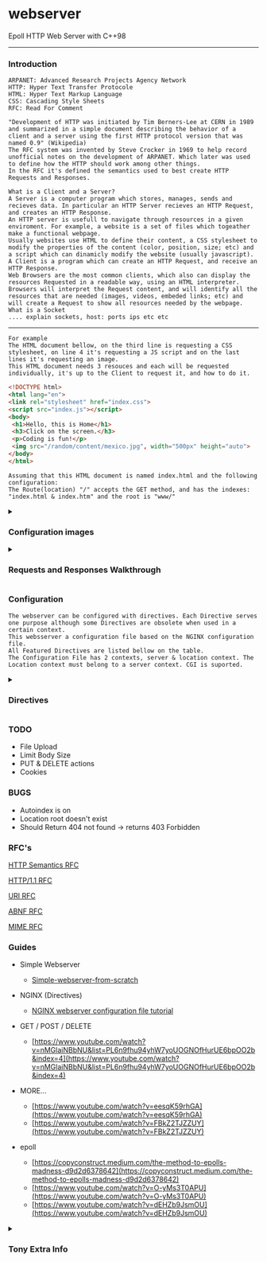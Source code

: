 # webserver
Epoll HTTP Web Server with C++98
***

### Introduction
    ARPANET: Advanced Research Projects Agency Network
    HTTP: Hyper Text Transfer Protocole
    HTML: Hyper Text Markup Language
    CSS: Cascading Style Sheets
    RFC: Read For Comment
    
    "Development of HTTP was initiated by Tim Berners-Lee at CERN in 1989 and summarized in a simple document describing the behavior of a client and a server using the first HTTP protocol version that was named 0.9" (Wikipedia)
    The RFC system was invented by Steve Crocker in 1969 to help record unofficial notes on the development of ARPANET. Which later was used to define how the HTTP should work among other things.
    In the RFC it's defined the semantics used to best create HTTP Requests and Responses.
    
    What is a Client and a Server?
    A Server is a computer program which stores, manages, sends and recieves data. In particular an HTTP Server recieves an HTTP Request, and creates an HTTP Response.
    An HTTP server is usefull to navigate through resources in a given enviroment. For example, a website is a set of files which togeather make a functional webpage.
    Usually websites use HTML to define their content, a CSS stylesheet to modify the properties of the content (color, position, size; etc) and a script which can dinamicly modify the website (usually javascript).
    A Client is a program which can create an HTTP Request, and receive an HTTP Response.
    Web Browsers are the most common clients, which also can display the resources Requested in a readable way, using an HTML interpreter.
    Browsers will interpret the Request content, and will identify all the resources that are needed (images, videos, embeded links; etc) and will create a Request to show all resources needed by the webpage.
    What is a Socket
    .... explain sockets, host: ports ips etc etc
***

    For example
    The HTML document bellow, on the third line is requesting a CSS stylesheet, on line 4 it's requesting a JS script and on the last lines it's requesting an image.
    This HTML document needs 3 resouces and each will be requested individually, it's up to the Client to request it, and how to do it.
```html
<!DOCTYPE html>
<html lang="en">
<link rel="stylesheet" href="index.css">
<script src="index.js"></script>
<body>
 <h1>Hello, this is Home</h1>
 <h3>Click on the screen.</h3>
 <p>Coding is fun!</p>
 <img src="/random/content/mexico.jpg", width="500px" height="auto">
</body>
</html>
```
    Assuming that this HTML document is named index.html and the following configuration:
    The Route(location) "/" accepts the GET method, and has the indexes: "index.html & index.htm" and the root is "www/"
<details>
  <summary><h3>Configuration images</h3></summary>
    
![Screenshot from 2022-07-17 11-56-37](https://user-images.githubusercontent.com/28810331/179395051-a0dae928-8076-4023-8156-bc5f3b29b4ab.png)
![Screenshot from 2022-07-17 11-56-58](https://user-images.githubusercontent.com/28810331/179395054-bb179041-2f4e-4f29-9526-6c4f03d0741a.png)
</details>

<details>
  <summary><h3>Requests and Responses Walkthrough</h3></summary>
  
    The Following image shows the whole process of retrieving a webpage:
![image(3)](https://user-images.githubusercontent.com/28810331/179395199-32fdc267-f9d4-4e44-9878-2a7f332a9055.png)

    You get this as a result:
![Screenshot from 2022-07-17 12-04-26](https://user-images.githubusercontent.com/28810331/179395293-258feddb-3801-480a-8d39-9ac901b08f30.png)
</details>

### Configuration
    The webserver can be configured with directives. Each Directive serves one purpose although some Directives are obsolete when used in a certain context.
    This websserver a configuration file based on the NGINX configuration file.
    All Featured Directives are listed bellow on the table.
    The Configuration File has 2 contexts, server & location context. The Location context must belong to a server context. CGI is suported.
<details>
  <summary><h3>Directives</h3></summary>
Example:

```python
server {
  # INSIDE SERVER CONTEXT
  # (SP) Space
  DIRECTIVE (SP) VALUE
  location / {
    #INSIDE LOCATION CONTEXT
    DIRECTIVE (SP) VALUE
  }
}
```

| Directive | Description | Example |
| --------- | ----------- | ------- |
| autoindex | directory listing on & off | autoindex off \| on  |
| cgi | cgi set up a new cgi support extension. Each cgi directive will add an executable to the location. The cgi URI should always make a request to the executable including the extension. When the URI target is an executable which is not defined, the first executable for the extension is used. | cgi \<extension\> \<path_to_executable\> |
| cgi-bin | cgi-bin will set up the path to the executable where it should be executed also, it's setted up as an enviromental variable. | cgi-bin \<path_to_bin\> |
| client_max_body_size | Limit client body size, if the request exceeds the number of bytes, the error 414 is returned | client_max_body_size #bytes|
| error_page | Setup default error pages. You can define one or more error codes. The path where the server searches for the errors should be the last parameter of the directive. Webserv only supports custom HTML error pages. Webserv will look for "error path + error code + .html". The error pages are inherited from the server context to the location context.| error_page code1 [code2] [codeN] ... \<path\> |
| limit_methods | Define a list of accepted HTTP methods for the route (inside location scope), if not defined any, the default is to accept GET only. | limit_methods METHODS |
| listen | Choose the port and host of each ’server', localhost and "*" is accepted. | listen host:port |
| location | Setup routes with one or multiple rules/configuration | location route { ... }|
| root | Set up a root path to  | root \<path\> |
| redirect | Redirect to another location.  | redirect [full URI or relative URI] |
| server_name | Setup the server_names or not | server_name name1 [name2] ...|
| upload | upload | upload |

</details>

### TODO
  - File Upload
  - Limit Body Size
  - PUT & DELETE actions
  - Cookies

### BUGS
  - Autoindex is on
  - Location root doesn't exist
  - Should Return 404 not found -> returns 403 Forbidden
  
### RFC's

[HTTP Semantics RFC](https://www.rfc-editor.org/rfc/rfc9110.pdf)

[HTTP/1.1 RFC](https://www.rfc-editor.org/rfc/rfc9112.pdf)

[URI RFC](https://www.rfc-editor.org/rfc/pdfrfc/rfc3986.txt.pdf)

[ABNF RFC](https://www.rfc-editor.org/rfc/pdfrfc/rfc5234.txt.pdf)

[MIME RFC](https://www.rfc-editor.org/rfc/pdfrfc/rfc2045.txt.pdf)

### Guides

- Simple Webserver
    + [Simple-webserver-from-scratch](https://medium.com/from-the-scratch/http-server-what-do-you-need-to-know-to-build-a-simple-http-server-from-scratch-d1ef8945e4fa)
- NGINX (Directives)
    + [NGINX webserver configuration file tutorial](https://www.plesk.com/blog/various/nginx-configuration-guide/)
- GET / POST / DELETE
    + [https://www.youtube.com/watch?v=nMGlaiNBbNU&list=PL6n9fhu94yhW7yoUOGNOfHurUE6bpOO2b&index=4](https://www.youtube.com/watch?v=nMGlaiNBbNU&list=PL6n9fhu94yhW7yoUOGNOfHurUE6bpOO2b&index=4)
- MORE...
    + [https://www.youtube.com/watch?v=eesqK59rhGA](https://www.youtube.com/watch?v=eesqK59rhGA)
    + [https://www.youtube.com/watch?v=FBkZ2TJZZUY](https://www.youtube.com/watch?v=FBkZ2TJZZUY)

- epoll
    + [https://copyconstruct.medium.com/the-method-to-epolls-madness-d9d2d6378642](https://copyconstruct.medium.com/the-method-to-epolls-madness-d9d2d6378642)
    + [https://www.youtube.com/watch?v=O-yMs3T0APU](https://www.youtube.com/watch?v=O-yMs3T0APU)
    + [https://www.youtube.com/watch?v=dEHZb9JsmOU](https://www.youtube.com/watch?v=dEHZb9JsmOU)

<details>
  <summary><h3>Tony Extra Info</h3></summary>

* SEARCH FOR A FILE:
 * if found -> return a file in a body message
 * else -> return a file with error code (what code? 404 - file not found)
  * find response codes and messages corresponding to them, create std::map<errorCode, response>
* BOTH CASES:
 * content length = size of the buffer of the file that we look for / or response html
 * content type = CHECK HOW TO GET FILE METADATA; can also set encoding
 * DATE: TODAY, NOW (when the request was made or when we sent response?)
   * ! Last-Modified - last modified date(only for encountered file)



// PSEUDO CODE:

```c
std::map<errorCode, response>;

buffer = read(expected_file)
if buffer == -1
    return 404.html;

if (expected_file.has_value() != error)
    .create file "response"; // actually it can be stringstream where we save

    response << "Status-Line = HTTP/1.1 << map.at(position_of_status_code).first << map[status_code]; // HTTP/1.1 404 Not Found << std::endl;
    response << "Server: PulgaBrenoPrzemek/1.0 (Ubuntu 20.04 LTS)" << std::endl;
    response << "Content Type: " << split the file name, take the part after "." eg: castle.jpg -> so if jpg -> content type: (find it in the internet)
        *Content-type: text/plain; charset=us-ascii <- default (when cliend does not specify nothing). type/subtype ; parametre // parametre := attribute(charset) = value(us-ascii)
    We will have to check if the content type we sent is accepted by the browser (mime types has to be parsed in request). if not it throws 415)


if (buffer.compare("connection")
    if value after = keep-alive(is now by default)

    response << "Connection: Open/Keep-Alive" << std::endl;

    else
    response << "Connection: Closed" << std::endl;
        CLOSE SOCKET AT THE END - dont! client close connection. We can set time after we gonna close it but not depends on it.


Client Content Negotiation:
If there is multiple resource, server may sent back list of avaliable representations of the resource (code 300), then client sent another get request with a
link that he wants reagarding to the headders (language he accept, encoding etc)


{
  // Content-Type:

std::string mimetype(std::string const & file_name) {
  file_name = split('.') -> take part after '.' eg jpg/html/css etc;


//TEXT
  if (txt)
    return "text/plain"
  else if (html)
    return "text/html";
  else if (css)
    return "text/css";
  else if (js) //javascript // "; parametre" - charset=/anything/ makes it invalid!
    return "text/javascript"
  else if (json)
    return "application/json"
  else if (jsonld)
    return "application/ld+json";
  else if (xml)
    return "application/xml";
  else if (pdf)
    return "application/pdf"

//DOCUMENTS
  else if(doc)
    return "application/msword";
  else if(docx)
    return "application/vnd.openxmlformats-officedocument.wordprocessingml.document"
  else if (ppt)
    return "application/vnd.ms-powerpoint"
  else if (pptx)
    return "application/vnd.openxmlformats-officedocument.presentationml.presentation"
  else if (odt)
    retrn "application/vnd.oasis.opendocument.text"
  else if (xls)
    return "application/vnd.ms-excel"
  else if (xlsx)
    return "application/vnd.openxmlformats-officedocument.spreadsheetml.sheet"
  else if (odp)
    return "application/vnd.oasis.opendocument.presentation"
  else if (ods)
    return "application/vnd.oasis.opendocument.spreadsheet"
  
  
//IMAGE
  else if (jpeg)
    return "image/jpeg"
  else if (png)
    return "image/png"
  else if (apng)
    return "image/apng"
  else if (avif)
    return "image/avif"
  else if (gif)
    return "image/gif"
  else if (svg)
    return "image/svg+xml"
  else if (webp)
    return "image/webp"
  else if (bmp)
    return "image/bmp"
  else if (ico || cur)
    return "image/x-icon
  else if (.tif || .tiff)
    return "image/tiff"

//SOUND
  else if (mp3)
    return "audio/mpeg"
  else if (aac)
    return "audio/aac"
  else if (wav)
    return "audio/wave"

//VIDEO
  else if (flac)
    return "audio/flac"
  else if (mpeg)
    return "audio/mpeg"
  else if (mp4)
    return "video/mp4"
  else if (avi)
    return "video/x-msvideo"
  
//AUDIO-VIDEO
  else if (3gp)
    return "video/3gpp; audio/3gpp" - audio if file does not contain video
  
//ARCHIVES
  else if (bz)
    return "application/x-bzip"
  else if (bz2)
    return "application/x-bzip2"
  else if (gz)
    return "application/gzip"
  else if (zip)
    return "application/zip"
  else if (7z)
    return "application/x-7z-compressed"
  else if (tar)
    return "application/x-tar"

//DEFAULT    h
  else // else if (bin) - any kind of data
    return "application/octet-stream" // default for binary files. It means unknown binary file
}

} //CONTENT TYPE


autoindex on:
  fork
    std::cout << execv(ls -l / -R) << std::endl;



RESPONSE(string path)
std::map<int, std::string> _codeMessage;
split host from direction
split file from direction

//CHECK IF METHOD IS SUPPORTED
if (server._methods.compare(method) == false) {
      std::string buffer;
      int contentlength = read(WHATSERVER?/error/404.html)
      std::stringstream error;

      error << "HTTP/1.1" << 414 (not sure whats the code) << _codeMessage[404] << "\r\n";
      error << "Content-Type: text/html\r\n"
      error << "Content-Length: " << contentlength << "\r\n";
      error << "\r\n"
      error << buffer;

      write(client_fd, error, strlen(buffer));
}

std::vector<std::string>::iterator it = _location.begin()
for (; it != _location.end() ; it++){
  if ((direction == *it)) // ============= IF LOCATION IT REQUEST FOUND
    if (file_open(_l_root/file) == 0) { // ==== IF REQUESTED FILE NOT FOUND
      std::string buffer;
      int contentlength = read(WHATSERVER?/error/404.html)
      std::stringstream error;

      error << "HTTP/1.1" << 404 << _codeMessage[404] << "\r\n";
      error << "Content-Type: text/html\r\n"
      error << "Content-Length: " << contentlength << "\r\n";
      error << "\r\n"
      error << buffer;

      write(client_fd, error, strlen(buffer));
    }
    else if (file_not_specified) ======== IF FILE NOT SPECIFIED check WHAT HAPPEN?
      @same as if, but with index.html

    else ================================= IF REQUESTED FILE FOUND {
      std::string buffer;
      int contentlength = read(WHATSERVER?/content/split_file.extension)
      std::stringstream response;

      response << "HTTP/1.1" << 200 << _codeMessage[200] << "\r\n";
      response << "Content-Type: " << mimetype(file_name) << "\r\n";
      response << "Content-Length: " << contentlength << "\r\n";
      response << "\r\n";
      response << buffer;
    }
}
```

</details>
